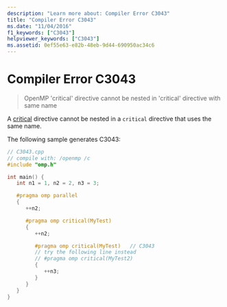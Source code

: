 ```yaml
---
description: "Learn more about: Compiler Error C3043"
title: "Compiler Error C3043"
ms.date: "11/04/2016"
f1_keywords: ["C3043"]
helpviewer_keywords: ["C3043"]
ms.assetid: 0ef55e63-e82b-48eb-9d44-690950ac34c6
---
```

# Compiler Error C3043

> OpenMP 'critical' directive cannot be nested in 'critical' directive with same name

A [critical](../../parallel/openmp/reference/openmp-directives.md#critical) directive cannot be nested in a `critical` directive that uses the same name.

The following sample generates C3043:

```cpp
// C3043.cpp
// compile with: /openmp /c
#include "omp.h"

int main() {
   int n1 = 1, n2 = 2, n3 = 3;

   #pragma omp parallel
   {
      ++n2;

      #pragma omp critical(MyTest)
      {
         ++n2;

         #pragma omp critical(MyTest)   // C3043
         // try the following line instead
         // #pragma omp critical(MyTest2)
         {
            ++n3;
         }
      }
   }
}
```
